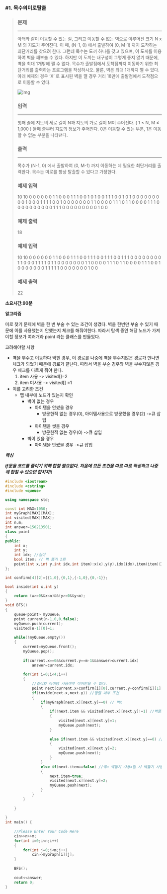 ### #1. 목수의미로탈출

> ### 문제
>
> ------
>
> 아래와 같이 이동할 수 있는 길, 그리고 이동할 수 없는 벽으로 이루어진 크기 N x M 의 지도가 주어진다. 이 때, (N-1, 0) 에서 출발하여 (0, M-1) 까지 도착하는 최단거리를 찾으려 한다. 그런데 목수는 도끼 하나를 갖고 있으며, 이 도끼를 이용하여 벽을 깨부술 수 있다. 하지만 이 도끼는 내구성이 그렇게 좋지 않기 때문에, 벽을 최대 1개밖에 깰 수 없다. 목수가 출발점에서 도착점까지 이동하기 위한 최단거리를 출력하는 프로그램을 작성하시오. 물론, 벽은 최대 1개까지 깰 수 있다. 아래 예제의 경우 ‘X’ 로 표시된 벽을 깰 경우 거리 18만에 출발점에서 도착점으로 이동할 수 있다.
>
> ![img](https://k.kakaocdn.net/dn/bjBkzn/btqxpd8BCTf/LCCy1ChcwKn4oGv2wRCn00/img.png)
>
> 
>
>  
>
> ### 입력
>
> ------
>
> 첫째 줄에 지도의 세로 길이 N과 지도의 가로 길이 M이 주어진다. ( 1 ≤ N, M ≤ 1,000 ) 둘째 줄부터 지도의 정보가 주어진다. 0은 이동할 수 있는 부분, 1은 이동할 수 없는 부분을 나타낸다.
>
>  
>
> ### 출력
>
> ------
>
> 목수가 (N-1, 0) 에서 출발하여 (0, M-1) 까지 이동하는 데 필요한 최단거리를 출력한다. 목수는 미로를 항상 탈출할 수 있다고 가정한다.
>
>  
>
> ### 예제 입력
>
> 10 10
> 0 0 0 0 0 0 1 1 0 0
> 0 1 1 1 0 0 1 0 1 0 
> 0 1 1 1 0 0 1 0 1 0
> 0 0 0 0 0 0 0 0 1 0
> 0 0 1 1 1 1 0 0 1 0
> 0 0 0 0 0 0 1 1 0 0
> 0 0 1 1 1 0 1 1 0 0
> 0 0 1 1 1 0 0 0 0 0 
> 0 0 0 0 0 1 1 1 0 0
> 0 0 0 0 0 0 0 1 0 0
>
> ### 예제 출력
>
> 18
>
>  
>
> ### 예제 입력
>
> 10 10
> 0 0 0 0 0 0 1 1 0 0
> 0 1 1 1 0 0 1 1 1 0
> 0 1 1 1 0 0 1 1 1 0
> 0 0 0 0 0 0 0 1 1 0
> 0 0 1 1 1 1 0 1 1 0
> 0 0 0 0 0 0 1 1 0 0
> 0 0 1 1 1 0 1 1 0 0
> 0 0 1 1 1 0 0 1 0 0
> 0 0 0 0 0 1 1 1 1 1
> 0 0 0 0 0 0 0 1 0 0
>
> ### 예제 출력
>
> 22 

**소요시간:90분**

**알고리즘**

미로 찾기 문제에 벽을 한 번 부술 수 있는 조건이 생겼다. 벽을 한번만 부술 수 있기 때문에 이를 사용했는지 안했는지 체크를 해줘야한다. 따라서 탐색 중인 해당 노드가 가져야할 정보가 여러개라 point 라는 클래스를 만들었다.

고려해야할 사항

- 벽을 부수고 이동하다 막힌 경우, 이 경로를 나중에 벽을 부수지않은 경로가 만나면 체크가 되었기 때문에 경로가 끝난다. 따라서 벽을 부순 경우와 벽을 부수지않은 경우 체크를 다르게 줘야 한다.   
  1. item 사용 -> visited[]=2
  2. item 미사용 -> visited[] =1
- 이를 고려한 조건
  - 맵 내부에 노드가 있는지 확인
    - 벽이 없는 경우
      - 아이템을 안썼을 경우 
        - 방문한적 없는 경우(0), 아이템사용으로 방문했을 경우(2) ->큐 삽입
      - 아이템을 썻을 경우 
        - 방문한적 없는 경우(0)  ->큐 삽입
    - 벽이 있을 경우
      - 아이템을 안썼을 경우  ->큐 삽입

***핵심***

***if문을 코드를 줄이기 위해 합칠 필요없다. 처음에 모든 조건을 따로 따로 작성하고 나중에  합칠 수 있으면 합치자!!***

``` c++
#include <iostream>
#include <cstring>
#include <queue>

using namespace std;

const int MAX=1050;
int myGraph[MAX][MAX];
int visited[MAX][MAX];
int n,m;
int answer=150213501;
class point
{
public:
    int x;
    int y;
    int idx; //길이
    bool item; // 벽 뚫기 1회
    point(int x,int y,int idx,int item):x(x),y(y),idx(idx),item(item){}//생성자 사용
};

int confirm[4][2]={{1,0},{0,1},{-1,0},{0,-1}};

bool inside(int x,int y)
{
    return (x>=0&&x<n)&&(y>=0&&y<m);
}
void BFS()
{
    queue<point> myQueue;
    point current(n-1,0,0,false);
    myQueue.push(current);
    visited[n-1][0]=1;
    
    while(!myQueue.empty())
    {
        current=myQueue.front();
        myQueue.pop();
        
        if(current.x==0&&current.y==m-1&&answer>current.idx)
            answer=current.idx;
        
        for(int i=0;i<4;i++)
        {
            //길이와 아이템 사용여부 이어받을 수 있다.
            point next(current.x+confirm[i][0],current.y+confirm[i][1],current.idx+1,current.item);
            if(inside(next.x,next.y)) //행렬 내부 조건
            {
                if(myGraph[next.x][next.y]==0) // 벽x
                {
                    if(!next.item && visited[next.x][next.y]!=1) //벽뚫기 사용x -> 1만 아니면 다감, 2로 체크된 노드도 1로 덮어써도 된다. 어차피 벽뚫기 사용한 경우는 1이던 2이던 체크만 되어있으면 못감
                    {
                        visited[next.x][next.y]=1;
                        myQueue.push(next);
                    }
                    
                    else if(next.item && visited[next.x][next.y]==0) //벽뚫기 사용 ㅇ -> 1도 못감 이유: 전 노드를 들갈 수도 있따.
                    {
                        visited[next.x][next.y]=2;
                        myQueue.push(next);
                    }
                }
                else if(next.item==false) //벽o 벽뚫기 사용x일 시 벽뚫기 사용 &&  방문체크 2
                {
                    next.item=true;
                    visited[next.x][next.y]=2;
                    myQueue.push(next);
                }
            }
        }
        
    }
    
}
int main() {
    
    //Please Enter Your Code Here
    cin>>n>>m;
    for(int i=0;i<n;i++)
    {
        for(int j=0;j<m;j++)
            cin>>myGraph[i][j];
    }
    
    BFS();
    
    cout<<answer;
    return 0;
}

```

